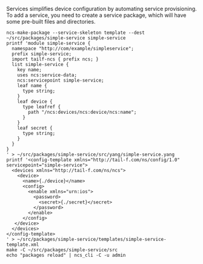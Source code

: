 Services simplifies device configuration by automating service provisioning.
To add a service, you need to create a service package, which will have some pre-built files and directories. 

    ncs-make-package --service-skeleton template --dest ~/src/packages/simple-service simple-service
    printf 'module simple-service {
      namespace "http://com/example/simpleservice";
      prefix simple-service;
      import tailf-ncs { prefix ncs; }
      list simple-service {
        key name;
        uses ncs:service-data;
        ncs:servicepoint simple-service;
        leaf name {
          type string;
        }
        leaf device {
          type leafref {
            path "/ncs:devices/ncs:device/ncs:name";
          }
        }
        leaf secret {
          type string;
        }
      }
    }
    ' > ~/src/packages/simple-service/src/yang/simple-service.yang
    printf '<config-template xmlns="http://tail-f.com/ns/config/1.0" servicepoint="simple-service">
      <devices xmlns="http://tail-f.com/ns/ncs">
        <device>
          <name>{./device}</name>
          <config>
            <enable xmlns="urn:ios">
              <password>
                <secret>{./secret}</secret>
              </password>
            </enable>
          </config>
       </device>
      </devices>
    </config-template>
    ' > ~/src/packages/simple-service/templates/simple-service-template.xml
    make -C ~/src/packages/simple-service/src
    echo "packages reload" | ncs_cli -C -u admin
